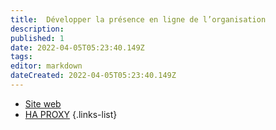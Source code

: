 ```yaml
---
title:  Développer la présence en ligne de l’organisation
description: 
published: 1
date: 2022-04-05T05:23:40.149Z
tags: 
editor: markdown
dateCreated: 2022-04-05T05:23:40.149Z
---
```


- [Site web](/Realisationformation/PresenceEnLigne/web) 
- [HA PROXY](/Realisationformation/PresenceEnLigne/ha)
{.links-list}
